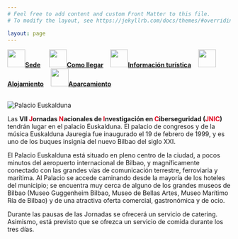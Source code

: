 ```yaml
---
# Feel free to add content and custom Front Matter to this file.
# To modify the layout, see https://jekyllrb.com/docs/themes/#overriding-theme-defaults

layout: page
---
```

<!--
__[Sede]({{site.url}}/sede)__ / [Cómo llegar]({{site.url}}/llegar) / [Información turística]({{site.url}}/turismo) / [Alojamiento]({{site.url}}/alojamiento) / [Aparcamiento]({{site.url}}/aparcamiento)-->


<div class="text-center">
<a href="{{site.url}}/sede"><img src="{{site.url}}/images/IcoSede.jpg" class="img-circle" 	width="40" height="40"><strong>Sede</strong></a> &nbsp;&nbsp;&nbsp;
<a href="{{site.url}}/llegar"><img src="{{site.url}}/images/IcoUbicacion.jpg" class="img-circle" 	width="40" height="40"><strong>Como llegar</strong></a>&nbsp;&nbsp;&nbsp;
<a href="{{site.url}}/turismo"><img src="{{site.url}}/images/IcoTurismo.jpg" class="img-circle" 	width="40" height="40"><strong>Información turística</strong></a>&nbsp;&nbsp;&nbsp;
<a href="{{site.url}}/alojamiento" class=""><img src="{{site.url}}/images/IcoAlojamiento.jpg" class="img-circle" 	width="40" height="40"><strong>Alojamiento</strong></a>&nbsp;&nbsp;&nbsp;
<a href="{{site.url}}/aparcamiento" class=""><img src="{{site.url}}/images/IcoAparcamiento.png" class="img-circle" 	width="40" height="40"><strong>Aparcamiento</strong></a>
</div><br>


![Palacio Euskalduna]({{site.url}}/images/Euskalduna01.jpg)   
    
Las <b>VII <span style="color:#e3041e">J</span>ornadas <span style="color:#e3041e">N</span>acionales de <span style="color:#e3041e">I</span>nvestigación en <span style="color:#e3041e">C</span>iberseguridad (<span style="color:#e3041e">JNIC</span>)</b> tendrán lugar en el palacio Euskalduna.  El palacio de congresos y de la música Euskalduna Jauregia fue inaugurado el 19 de febrero de 1999, y es uno de los buques insignia del nuevo Bilbao del siglo XXI.  

El Palacio Euskalduna está situado en pleno centro de la ciudad, a pocos minutos del aeropuerto internacional de Bilbao, y magníficamente conectado con las grandes vías de comunicación terrestre, ferroviaria y marítima. Al Palacio se accede caminando desde la mayoría de los hoteles del municipio; se encuentra muy cerca de alguno de los grandes museos de Bilbao (Museo Guggenheim Bilbao, Museo de Bellas Artes, Museo Marítimo Ría de Bilbao) y de una atractiva oferta comercial, gastronómica y de ocio.

Durante las pausas de las Jornadas se ofrecerá un servicio de catering. Asimismo, está previsto que se ofrezca un servicio de comida durante los tres días.




<!--
<br><br>
<h5 style="color:white; background-color: #550000;" class="text-center"><i class="far fa-clock mr-3"></i> <b>Contenido de la sede proximamente...</b></h5>
 <br><br> -->



